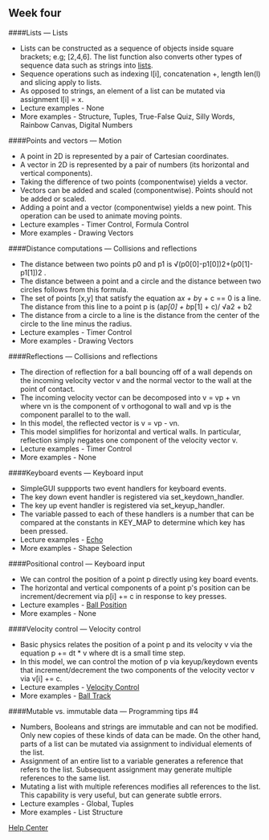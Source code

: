 ## Week four 

####Lists — Lists
+ Lists can be constructed as a sequence of objects inside square brackets; e.g; [2,4,6]. The list function also converts other types of sequence data such as strings into [lists](http://www.codeskulptor.org/docs.html#Lists).
+ Sequence operations such as indexing l[i], concatenation +, length len(l) and slicing apply to lists.
+ As opposed to strings, an element of a list can be mutated via assignment l[i] = x.
+ Lecture examples - None
+ More examples - Structure, Tuples, True-False Quiz, Silly Words, Rainbow Canvas, Digital Numbers

####Points and vectors — Motion
+ A point in 2D is represented by a pair of Cartesian coordinates.
+ A vector in 2D is represented by a pair of numbers (its horizontal and vertical components).
+ Taking the difference of two points (componentwise) yields a vector.
+ Vectors can be added and scaled (componentwise). Points should not be added or scaled.
+ Adding a point and a vector (componentwise) yields a new point. This operation can be used to animate moving points.
+ Lecture examples - Timer Control, Formula Control
+ More examples - Drawing Vectors

####Distance computations — Collisions and reflections
+ The distance between two points p0 and p1 is 
√(p0[0]-p1[0])2+(p0[1]-p1[1])2 .
+ The distance between a point and a circle and the distance between two circles follows from this formula.
+ The set of points [x,y] that satisfy the equation a*x + b*y + c == 0 is a line. The distance from this line to a point p is 
(a*p[0] + b*p[1] + c)/ √a2 + b2
+ The distance from a circle to a line is the distance from the center of the circle to the line minus the radius.
+ Lecture examples - Timer Control
+ More examples - Drawing Vectors

####Reflections — Collisions and reflections
+ The direction of reflection for a ball bouncing off of a wall depends on the incoming velocity vector v and the normal vector to the wall at the point of contact.
+ The incoming velocity vector can be decomposed into v = vp + vn where vn is the component of v orthogonal to wall and vp is the component parallel to to the wall.
+ In this model, the reflected vector is v = vp - vn.
+ This model simplifies for horizontal and vertical walls. In particular, reflection simply negates one component of the velocity vector v.
+ Lecture examples - Timer Control
+ More examples - None

####Keyboard events — Keyboard input
+ SimpleGUI suppports two event handlers for keyboard events.
+ The key down event handler is registered via set_keydown_handler.
+ The key up event handler is registered via set_keyup_handler.
+ The variable passed to each of these handlers is a number that can be compared at the constants in KEY_MAP to determine which key has been pressed.
+ Lecture examples - [Echo](http://www.codeskulptor.org/#examples-keyboard_echo.py)
+ More examples - Shape Selection

####Positional control — Keyboard input
+ We can control the position of a point p directly using key board events.
+ The horizontal and vertical components of a point p's position can be increment/decrement via p[i] += c in response to key presses.
+ Lecture examples - [Ball Position](http://www.codeskulptor.org/#examples-keyboard-1.py)
+ More examples - None

####Velocity control — Velocity control
+ Basic physics relates the position of a point p and its velocity v via the equation p += dt * v where dt is a small time step.
+ In this model, we can control the motion of p via keyup/keydown events that increment/decrement the two components of the velocity vector v via v[i] += c.
+ Lecture examples - [Velocity Control](http://www.codeskulptor.org/#examples-velocity_control.py)
+ More examples - [Ball Track](http://www.codeskulptor.org/#examples-more-4b_velocity_control-ball_track.py)

####Mutable vs. immutable data — Programming tips #4
+ Numbers, Booleans and strings are immutable and can not be modified. Only new copies of these kinds of data can be made.
On the other hand, parts of a list can be mutated via assignment to individual elements of the list.
+ Assignment of an entire list to a variable generates a reference that refers to the list. Subsequent assignment may generate multiple references to the same list.
+ Mutating a list with multiple references modifies all references to the list. This capability is very useful, but can generate subtle errors.
+ Lecture examples - Global, Tuples
+ More examples - List Structure

[Help Center](https://class.coursera.org/interactivepython1-002/wiki/view?page=week4)
